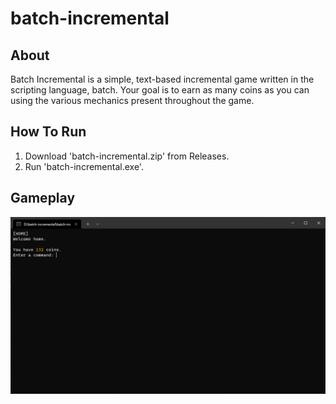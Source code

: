 # batch-incremental

## About
Batch Incremental is a simple, text-based incremental game written in the scripting language, batch. Your goal is to earn as many coins as you can using the various mechanics present throughout the game.

## How To Run
1. Download 'batch-incremental.zip' from Releases.
2. Run 'batch-incremental.exe'.

## Gameplay

![Home Menu](/home.png)
